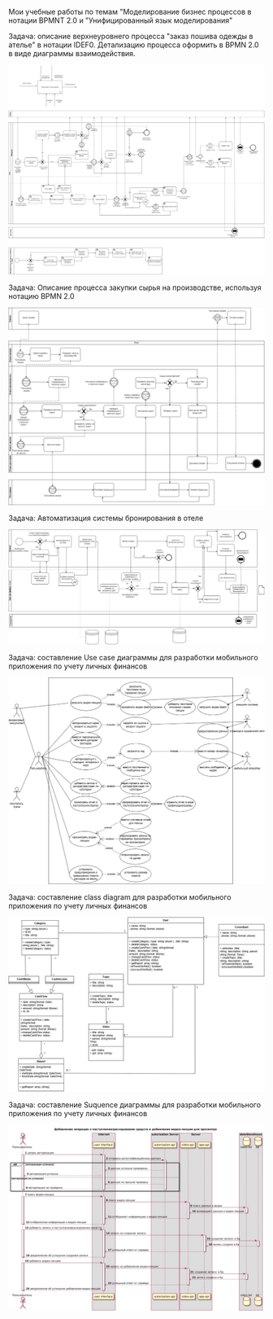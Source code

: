 Мои учебные работы по темам "Моделирование бизнес процессов в нотации BPMNТ 2.0 и "Унифицированный язык моделирования"


Задача: описание верхнеуровнего процесса "заказ пошива одежды в ателье"  в нотации IDEF0.
Детализацию процесса оформить в BPMN 2.0 в виде диаграммы взаимодействия.

![Image alt](https://github.com/OksanaKuznetsova19/UML-and-BPMN-Diagrams/blob/main/Итоговая_работа_BPMN.drawio.png)

Задача: Описание процесса закупки сырья на производстве, используя нотацию BPMN 2.0

![Image alt](https://github.com/OksanaKuznetsova19/UML-and-BPMN-Diagrams/blob/main/BPMNmaterials.png)

Задача: Автоматизация системы бронирования в отеле

![Image alt](https://github.com/OksanaKuznetsova19/UML-and-BPMN-Diagrams/blob/main/бронирование.png)

Задача: составление Use case диаграммы для разработки мобильного приложения по учету личных финансов

![Image alt](https://github.com/OksanaKuznetsova19/UML-and-BPMN-Diagrams/blob/main/UseCase2.png)

Задача: составление class diagram  для разработки мобильного приложения по учету личных финансов

![Image alt](https://github.com/OksanaKuznetsova19/UML-and-BPMN-Diagrams/blob/main/class.png)

Задача: составление Suquence диаграммы для разработки мобильного приложения по учету личных финансов

![Image alt](https://github.com/OksanaKuznetsova19/UML-and-BPMN-Diagrams/blob/main/suquence.jpg)